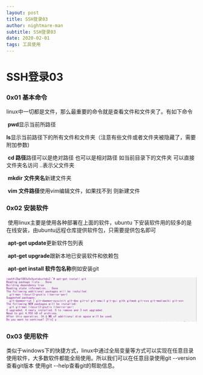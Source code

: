 ```yaml
---
layout: post
title: SSH登录03
author: nightmare-man
subtitle: SSH登录03
date: 2020-02-01
tags: 工具使用
---
```

# 		SSH登录03

### 0x01 基本命令

​	linux中一切都是文件，那么最重要的命令就是查看文件和文件夹了。有如下命令

​	**pwd**显示当前所路径

​	**ls**显示当前路径下的所有文件和文件夹（注意有些文件或者文件夹被隐藏了，需要附加参数)

​	**cd 路径**路径可以是绝对路径 也可以是相对路径 如当前目录下的文件夹 可以直接文件夹名访问  ..表示父文件夹  

​	**mkdir 文件夹名**新建文件夹

​	**vim 文件路径**使用vim编辑文件，如果找不到 则新建文件

### 0x02 安装软件

​	使用linux主要是使用各种部署在上面的软件，ubuntu 下安装软件用的较多的是在线安装，由ubuntu远程仓库提供软件包，只需要提供包名即可

​	**apt-get update**更新软件包列表

​	**apt-get upgrade**跟新本地已安装软件和依赖包

​	**apt-get install 软件包名称**例如安装git 

![TIM截图20200201123712](/assets/img/TIM截图20200201123712.png)

### 0x03 使用软件

​	类似于windows下的快捷方式，linux中通过全局变量等方式可以实现在任意目录使用软件，大多数软件都能全局使用。所以我们可以在任意目录使用git --version查看git版本 使用git --help查看git的帮助信息。
